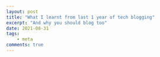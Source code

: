 ```yaml
---
layout: post
title: "What I learnt from last 1 year of tech blogging"
excerpt: "And why you should blog too"
date: 2021-08-31
tags:
    - meta
comments: true
---
```



